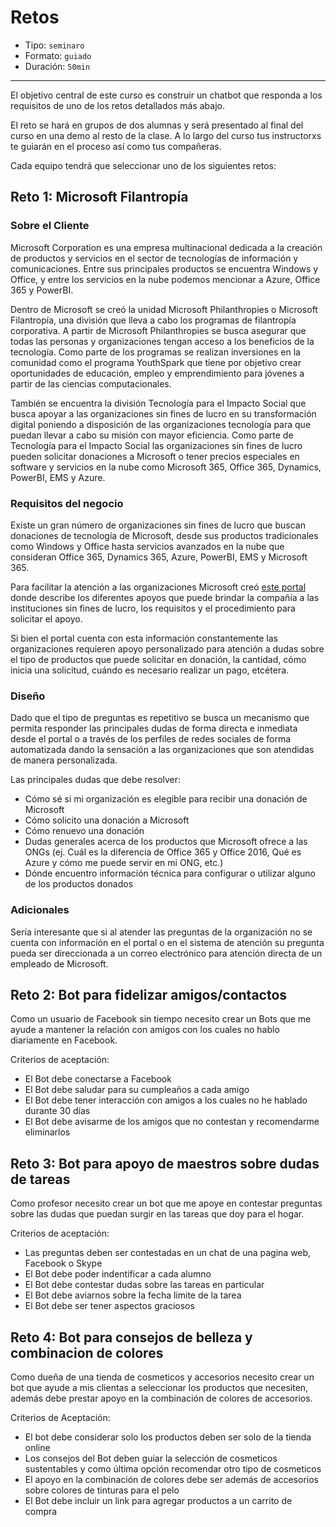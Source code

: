 # Retos

* Tipo: `seminaro`
* Formato: `guiado`
* Duración: `50min`

***

El objetivo central de este curso es construir un chatbot que responda a los
requisitos de uno de los retos detallados más abajo.

El reto se hará en grupos de dos alumnas y será presentado al final del curso en
una demo al resto de la clase. A lo largo del curso tus instructorxs te guiarán
en el proceso así como tus compañeras.

Cada equipo tendrá que seleccionar uno de los siguientes retos:

## Reto 1: Microsoft Filantropía

### Sobre el Cliente

Microsoft Corporation es una empresa multinacional dedicada a la creación de
productos y servicios en el sector de tecnologías de información y
comunicaciones. Entre sus principales productos se encuentra Windows y Office, y
entre los servicios en la nube podemos mencionar a Azure, Office 365 y PowerBI.

Dentro de Microsoft se creó la unidad Microsoft Philanthropies o Microsoft
Filantropía, una división que lleva a cabo los programas de filantropía
corporativa. A partir de Microsoft Philanthropies se busca asegurar que todas
las personas y organizaciones tengan acceso a los beneficios de la tecnología.
Como parte de los programas se realizan inversiones en la comunidad como el
programa YouthSpark que tiene por objetivo crear oportunidades de educación,
empleo y emprendimiento para jóvenes a partir de las ciencias computacionales.

También se encuentra la división Tecnología para el Impacto Social que busca
apoyar a las organizaciones sin fines de lucro en su transformación digital
poniendo a disposición de las organizaciones tecnología para que puedan llevar a
cabo su misión con mayor eficiencia. Como parte de Tecnología para el Impacto
Social las organizaciones sin fines de lucro pueden solicitar donaciones a
Microsoft o tener precios especiales en software y servicios en la nube como
Microsoft 365, Office 365, Dynamics, PowerBI, EMS y Azure.

### Requisitos del negocio

Existe un gran número de organizaciones sin fines de lucro que buscan donaciones
de tecnología de Microsoft, desde sus productos tradicionales como Windows y
Office hasta servicios avanzados en la nube que consideran Office 365, Dynamics
365, Azure, PowerBI, EMS y Microsoft 365.

Para facilitar la atención a las organizaciones Microsoft creó
[este portal](http://www.microsoft.com/nonprofits) donde describe los diferentes
apoyos que puede brindar la compañía a las instituciones sin fines de lucro, los
requisitos y el procedimiento para solicitar el apoyo.

Si bien el portal cuenta con esta información constantemente las organizaciones
requieren apoyo personalizado para atención a dudas sobre el tipo de productos
que puede solicitar en donación, la cantidad, cómo inicia una solicitud, cuándo
es necesario realizar un pago, etcétera.

### Diseño

Dado que el tipo de preguntas es repetitivo se busca un mecanismo que permita
responder las principales dudas de forma directa e inmediata desde el portal o a
través de los perfiles de redes sociales de forma automatizada dando la
sensación a las organizaciones que son atendidas de manera personalizada.

Las principales dudas que debe resolver:

* Cómo sé si mi organización es elegible para recibir una donación de Microsoft
* Cómo solicito una donación a Microsoft
* Cómo renuevo una donación
* Dudas generales acerca de los productos que Microsoft ofrece a las ONGs (ej.
  Cuál es la diferencia de Office 365 y Office 2016, Qué es Azure y cómo me
  puede servir en mi ONG, etc.)
* Dónde encuentro información técnica para configurar o utilizar alguno de los
  productos donados

### Adicionales

Sería interesante que si al atender las preguntas de la organización no se
cuenta con información en el portal o en el sistema de atención su pregunta
pueda ser direccionada a un correo electrónico para atención directa de un
empleado de Microsoft.

## Reto 2: Bot para fidelizar amigos/contactos

Como un usuario de Facebook sin tiempo necesito crear un Bots que me ayude a
mantener la relación con amigos con los cuales no hablo diariamente en Facebook.

Criterios de aceptación:

* El Bot debe conectarse a Facebook
* El Bot debe saludar para su cumpleaños a cada amigo
* El Bot debe tener interacción con amigos a los cuales no he hablado durante 30
  días
* El Bot debe avisarme de los amigos que no contestan y recomendarme eliminarlos

## Reto 3: Bot para apoyo de maestros sobre dudas de tareas

Como profesor necesito crear un bot que me apoye en contestar preguntas sobre
las dudas que puedan surgir en las tareas que doy para el hogar.

Criterios de aceptación:

* Las preguntas deben ser contestadas en un chat de una pagina web, Facebook o
  Skype
* El Bot debe poder indentificar a cada alumno
* El Bot debe contestar dudas sobre las tareas en particular
* El Bot debe aviarnos sobre la fecha limite de la tarea
* El Bot debe ser tener aspectos graciosos

## Reto 4: Bot para consejos de belleza y combinacion de colores

Como dueña de una tienda de cosmeticos y accesorios necesito crear un bot que
ayude a mis clientas a seleccionar los productos que necesiten, además debe
prestar apoyo en la combinación de colores de accesorios.

Criterios de Aceptación:

* El bot debe considerar solo los productos deben ser solo de la tienda online
* Los consejos del Bot deben guiar la selección de cosmeticos sustentables y
  como última opción recomendar otro tipo de cosmeticos
* El apoyo en la combinación de colores debe ser además de accesorios sobre
  colores de tinturas para el pelo
* El Bot debe incluir un link para agregar productos a un carrito de compra
